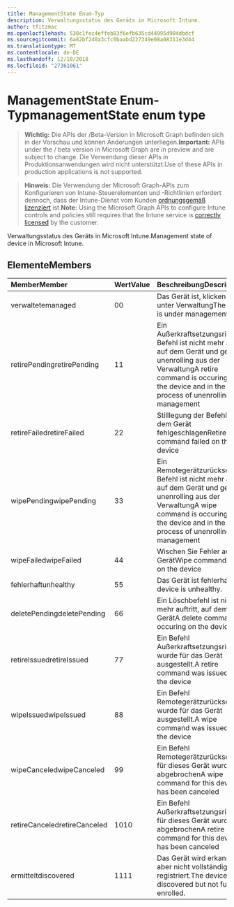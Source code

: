 ```yaml
---
title: ManagementState Enum-Typ
description: Verwaltungsstatus des Geräts in Microsoft Intune.
author: tfitzmac
ms.openlocfilehash: 530c1fec4effeb83f6efb635cd44995d904dbdcf
ms.sourcegitcommit: 6a82bf240a3cfc0baabd227349e08a08311e3d44
ms.translationtype: MT
ms.contentlocale: de-DE
ms.lasthandoff: 12/18/2018
ms.locfileid: "27361061"
---
```

# <a name="managementstate-enum-type"></a><span data-ttu-id="70ced-103">ManagementState Enum-Typ</span><span class="sxs-lookup"><span data-stu-id="70ced-103">managementState enum type</span></span>

> <span data-ttu-id="70ced-104">**Wichtig:** Die APIs der /Beta-Version in Microsoft Graph befinden sich in der Vorschau und können Änderungen unterliegen.</span><span class="sxs-lookup"><span data-stu-id="70ced-104">**Important:** APIs under the / beta version in Microsoft Graph are in preview and are subject to change.</span></span> <span data-ttu-id="70ced-105">Die Verwendung dieser APIs in Produktionsanwendungen wird nicht unterstützt.</span><span class="sxs-lookup"><span data-stu-id="70ced-105">Use of these APIs in production applications is not supported.</span></span>

> <span data-ttu-id="70ced-106">**Hinweis:** Die Verwendung der Microsoft Graph-APIs zum Konfigurieren von Intune-Steuerelementen und -Richtlinien erfordert dennoch, dass der Intune-Dienst vom Kunden [ordnungsgemäß lizenziert](https://go.microsoft.com/fwlink/?linkid=839381) ist.</span><span class="sxs-lookup"><span data-stu-id="70ced-106">**Note:** Using the Microsoft Graph APIs to configure Intune controls and policies still requires that the Intune service is [correctly licensed](https://go.microsoft.com/fwlink/?linkid=839381) by the customer.</span></span>

<span data-ttu-id="70ced-107">Verwaltungsstatus des Geräts in Microsoft Intune.</span><span class="sxs-lookup"><span data-stu-id="70ced-107">Management state of device in Microsoft Intune.</span></span>
## <a name="members"></a><span data-ttu-id="70ced-108">Elemente</span><span class="sxs-lookup"><span data-stu-id="70ced-108">Members</span></span>
|<span data-ttu-id="70ced-109">Member</span><span class="sxs-lookup"><span data-stu-id="70ced-109">Member</span></span>|<span data-ttu-id="70ced-110">Wert</span><span class="sxs-lookup"><span data-stu-id="70ced-110">Value</span></span>|<span data-ttu-id="70ced-111">Beschreibung</span><span class="sxs-lookup"><span data-stu-id="70ced-111">Description</span></span>|
|:---|:---|:---|
|<span data-ttu-id="70ced-112">verwaltete</span><span class="sxs-lookup"><span data-stu-id="70ced-112">managed</span></span>|<span data-ttu-id="70ced-113">0</span><span class="sxs-lookup"><span data-stu-id="70ced-113">0</span></span>|<span data-ttu-id="70ced-114">Das Gerät ist, klicken Sie unter Verwaltung</span><span class="sxs-lookup"><span data-stu-id="70ced-114">The device is under management</span></span>|
|<span data-ttu-id="70ced-115">retirePending</span><span class="sxs-lookup"><span data-stu-id="70ced-115">retirePending</span></span>|<span data-ttu-id="70ced-116">1</span><span class="sxs-lookup"><span data-stu-id="70ced-116">1</span></span>|<span data-ttu-id="70ced-117">Ein Außerkraftsetzungsrichtlinie Befehl ist nicht mehr auftritt, auf dem Gerät und gerade unenrolling aus der Verwaltung</span><span class="sxs-lookup"><span data-stu-id="70ced-117">A retire command is occuring on the device and in the process of unenrolling from management</span></span>|
|<span data-ttu-id="70ced-118">retireFailed</span><span class="sxs-lookup"><span data-stu-id="70ced-118">retireFailed</span></span>|<span data-ttu-id="70ced-119">2</span><span class="sxs-lookup"><span data-stu-id="70ced-119">2</span></span>|<span data-ttu-id="70ced-120">Stilllegung der Befehl auf dem Gerät fehlgeschlagen</span><span class="sxs-lookup"><span data-stu-id="70ced-120">Retire command failed on the device</span></span>|
|<span data-ttu-id="70ced-121">wipePending</span><span class="sxs-lookup"><span data-stu-id="70ced-121">wipePending</span></span>|<span data-ttu-id="70ced-122">3</span><span class="sxs-lookup"><span data-stu-id="70ced-122">3</span></span>|<span data-ttu-id="70ced-123">Ein Remotegerätzurücksetzung Befehl ist nicht mehr auftritt, auf dem Gerät und gerade unenrolling aus der Verwaltung</span><span class="sxs-lookup"><span data-stu-id="70ced-123">A wipe command is occuring on the device and in the process of unenrolling from management</span></span>|
|<span data-ttu-id="70ced-124">wipeFailed</span><span class="sxs-lookup"><span data-stu-id="70ced-124">wipeFailed</span></span>|<span data-ttu-id="70ced-125">4</span><span class="sxs-lookup"><span data-stu-id="70ced-125">4</span></span>|<span data-ttu-id="70ced-126">Wischen Sie Fehler auf dem Gerät</span><span class="sxs-lookup"><span data-stu-id="70ced-126">Wipe command failed on the device</span></span>|
|<span data-ttu-id="70ced-127">fehlerhaft</span><span class="sxs-lookup"><span data-stu-id="70ced-127">unhealthy</span></span>|<span data-ttu-id="70ced-128">5</span><span class="sxs-lookup"><span data-stu-id="70ced-128">5</span></span>|<span data-ttu-id="70ced-129">Das Gerät ist fehlerhaft.</span><span class="sxs-lookup"><span data-stu-id="70ced-129">The device is unhealthy.</span></span>|
|<span data-ttu-id="70ced-130">deletePending</span><span class="sxs-lookup"><span data-stu-id="70ced-130">deletePending</span></span>|<span data-ttu-id="70ced-131">6</span><span class="sxs-lookup"><span data-stu-id="70ced-131">6</span></span>|<span data-ttu-id="70ced-132">Ein Löschbefehl ist nicht mehr auftritt, auf dem Gerät</span><span class="sxs-lookup"><span data-stu-id="70ced-132">A delete command is occuring on the device</span></span> |
|<span data-ttu-id="70ced-133">retireIssued</span><span class="sxs-lookup"><span data-stu-id="70ced-133">retireIssued</span></span>|<span data-ttu-id="70ced-134">7</span><span class="sxs-lookup"><span data-stu-id="70ced-134">7</span></span>|<span data-ttu-id="70ced-135">Ein Befehl Außerkraftsetzungsrichtlinie wurde für das Gerät ausgestellt.</span><span class="sxs-lookup"><span data-stu-id="70ced-135">A retire command was issued for the device</span></span>|
|<span data-ttu-id="70ced-136">wipeIssued</span><span class="sxs-lookup"><span data-stu-id="70ced-136">wipeIssued</span></span>|<span data-ttu-id="70ced-137">8</span><span class="sxs-lookup"><span data-stu-id="70ced-137">8</span></span>|<span data-ttu-id="70ced-138">Ein Befehl Remotegerätzurücksetzung wurde für das Gerät ausgestellt.</span><span class="sxs-lookup"><span data-stu-id="70ced-138">A wipe command was issued for the device</span></span>|
|<span data-ttu-id="70ced-139">wipeCanceled</span><span class="sxs-lookup"><span data-stu-id="70ced-139">wipeCanceled</span></span>|<span data-ttu-id="70ced-140">9</span><span class="sxs-lookup"><span data-stu-id="70ced-140">9</span></span>|<span data-ttu-id="70ced-141">Ein Befehl Remotegerätzurücksetzung für dieses Gerät wurde abgebrochen</span><span class="sxs-lookup"><span data-stu-id="70ced-141">A wipe command for this device has been canceled</span></span>|
|<span data-ttu-id="70ced-142">retireCanceled</span><span class="sxs-lookup"><span data-stu-id="70ced-142">retireCanceled</span></span>|<span data-ttu-id="70ced-143">10</span><span class="sxs-lookup"><span data-stu-id="70ced-143">10</span></span>|<span data-ttu-id="70ced-144">Ein Befehl Außerkraftsetzungsrichtlinie für dieses Gerät wurde abgebrochen</span><span class="sxs-lookup"><span data-stu-id="70ced-144">A retire command for this device has been canceled</span></span>|
|<span data-ttu-id="70ced-145">ermittelt</span><span class="sxs-lookup"><span data-stu-id="70ced-145">discovered</span></span>|<span data-ttu-id="70ced-146">11</span><span class="sxs-lookup"><span data-stu-id="70ced-146">11</span></span>|<span data-ttu-id="70ced-147">Das Gerät wird erkannt, aber nicht vollständig registriert.</span><span class="sxs-lookup"><span data-stu-id="70ced-147">The device is discovered but not fully enrolled.</span></span>|





